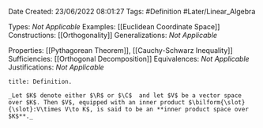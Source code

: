 <div class="topSpace"></div>

Date Created: 23/06/2022 08:01:27
Tags: #Definition #Later/Linear_Algebra

Types: _Not Applicable_
Examples: [[Euclidean Coordinate Space]]
Constructions: [[Orthogonality]]
Generalizations: _Not Applicable_

Properties: [[Pythagorean Theorem]], [[Cauchy-Schwarz Inequality]]
Sufficiencies: [[Orthogonal Decomposition]]
Equivalences: _Not Applicable_
Justifications: _Not Applicable_

``` ad-Definition
title: Definition.

_Let $K$ denote either $\R$ or $\C$  and let $V$ be a vector space over $K$. Then $V$, equipped with an inner product $\bilform{\slot}{\slot}:V\times V\to K$, is said to be an **inner product space over $K$**._

```
